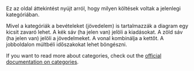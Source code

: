 Ez az oldal áttekintést nyújt arról, hogy milyen költések voltak a jelenlegi kategóriában.

Mivel a kategóriák a bevételeket (jövedelem) is tartalmazzák a diagram egy kicsit zavaró lehet. A kék sáv (ha jelen van) jelöli a kiadásokat. A zöld sáv (ha jelen van) jelöli a jövedelmeket. A vonal kombinálja a kettőt. A jobboldalon múltbéli időszakokat lehet böngészni.

If you want to read more about categories, check out the [official documentation on categories](https://docs.firefly-iii.org/concepts/categories).